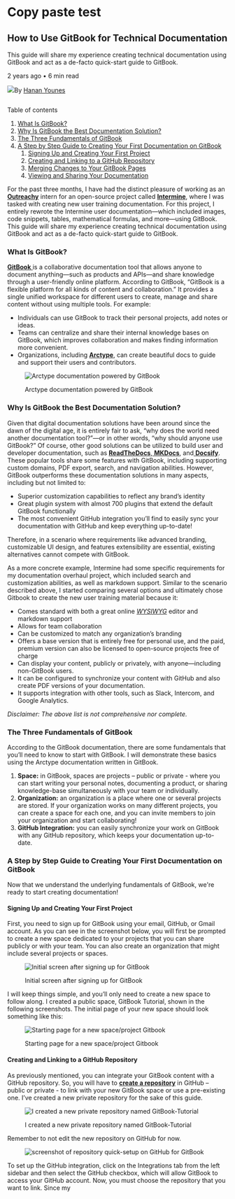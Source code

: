 # Copy paste test

## How to Use GitBook for Technical Documentation

This guide will share my experience creating technical documentation using GitBook and act as a de-facto quick-start guide to GitBook.

2 years ago  •  6 min read

[![](https://arctype.com/blog/content/images/size/w50/2021/04/Hanan.JPG)](https://arctype.com/blog/author/hanan/)By [Hanan Younes](https://arctype.com/blog/author/hanan/)

<figure><img src="https://arctype.com/blog/content/images/size/w1050/2021/04/gitbook-1-1.png" alt=""><figcaption></figcaption></figure>

Table of contents

1. [What Is GitBook?](https://arctype.com/blog/gitbook-technical-documentation-guide/#what-is-gitbook)
2. [Why Is GitBook the Best Documentation Solution?](https://arctype.com/blog/gitbook-technical-documentation-guide/#why-is-gitbook-the-best-documentation-solution)
3. [The Three Fundamentals of GitBook](https://arctype.com/blog/gitbook-technical-documentation-guide/#the-three-fundamentals-of-gitbook)
4. [A Step by Step Guide to Creating Your First Documentation on GitBook](https://arctype.com/blog/gitbook-technical-documentation-guide/#a-step-by-step-guide-to-creating-your-first-documentation-on-gitbook)
   1. [Signing Up and Creating Your First Project](https://arctype.com/blog/gitbook-technical-documentation-guide/#signing-up-and-creating-your-first-project)
   2. [Creating and Linking to a GitHub Repository](https://arctype.com/blog/gitbook-technical-documentation-guide/#creating-and-linking-to-a-github-repository)
   3. [Merging Changes to Your GitBook Pages](https://arctype.com/blog/gitbook-technical-documentation-guide/#merging-changes-to-your-gitbook-pages)
   4. [Viewing and Sharing Your Documentation](https://arctype.com/blog/gitbook-technical-documentation-guide/#viewing-and-sharing-your-documentation)

For the past three months, I have had the distinct pleasure of working as an [**Outreachy**](https://outreachy.org/) intern for an open-source project called [**Intermine**](http://www.intermine.org/), where I was tasked with creating new user training documentation. For this project, I entirely rewrote the Intermine user documentation—which included images, code snippets, tables, mathematical formulas, and more—using GitBook. This guide will share my experience creating technical documentation using GitBook and act as a de-facto quick-start guide to GitBook.

### What Is GitBook? <a href="#what-is-gitbook" id="what-is-gitbook"></a>

[**GitBook** ](https://gitbook.com/)is a collaborative documentation tool that allows anyone to document anything—such as products and APIs—and share knowledge through a user-friendly online platform. According to GitBook, “GitBook is a flexible platform for all kinds of content and collaboration.” It provides a single unified workspace for different users to create, manage and share content without using multiple tools. For example:

* Individuals can use GitBook to track their personal projects, add notes or ideas.
* Teams can centralize and share their internal knowledge bases on GitBook, which improves collaboration and makes finding information more convenient.
* Organizations, including [**Arctype**](https://arctype.com/), can create beautiful docs to guide and support their users and contributors.

<figure><img src="https://arctype.com/blog/content/images/2021/04/Arctype-1-1.png" alt="Arctype documentation powered by GitBook"><figcaption><p>Arctype documentation powered by GitBook</p></figcaption></figure>

### Why Is GitBook the Best Documentation Solution? <a href="#why-is-gitbook-the-best-documentation-solution" id="why-is-gitbook-the-best-documentation-solution"></a>

Given that digital documentation solutions have been around since the dawn of the digital age, it is entirely fair to ask, “why does the world need another documentation tool?”—or in other words, “why should anyone use GitBook?” Of course, other good solutions can be utilized to build user and developer documentation, such as [**ReadTheDocs**](https://readthedocs.org/),[ **MKDocs**](https://mkdocs.org/), and[ ](https://docsify.js.org/)[**Docsify**](https://docsify.js.org/). These popular tools share some features with GitBook, including supporting custom domains, PDF export, search, and navigation abilities. However, GitBook outperforms these documentation solutions in many aspects, including but not limited to:

* Superior customization capabilities to reflect any brand’s identity
* Great plugin system­ with almost 700 plugins that extend the default GitBook functionally
* The most convenient GitHub integration you’ll find to easily sync your documentation with GitHub and keep everything up-to-date!‌

Therefore, in a scenario where requirements like advanced branding, customizable UI design, and features extensibility are essential, existing alternatives cannot compete with GitBook.

As a more concrete example, Intermine had some specific requirements for my documentation overhaul project, which included search and customization abilities, as well as markdown support. Similar to the scenario described above, I started comparing several options and ultimately chose Gitbook to create the new user training material because it:

* Comes standard with both a great online [_WYSIWYG_](https://en.wikipedia.org/wiki/WYSIWYG) editor and markdown support
* Allows for team collaboration
* Can be customized to match any organization’s branding
* Offers a base version that is entirely free for personal use, and the paid, premium version can also be licensed to open-source projects free of charge
* Can display your content, publicly or privately, with anyone—including non-GitBook users.
* It can be configured to synchronize your content with GitHub and also create PDF versions of your documentation.
* It supports integration with other tools, such as Slack, Intercom, and Google Analytics.

_Disclaimer: The above list is not comprehensive nor complete._

### The Three Fundamentals of GitBook <a href="#the-three-fundamentals-of-gitbook" id="the-three-fundamentals-of-gitbook"></a>

According to the GitBook documentation, there are some fundamentals that you’ll need to know to start with GitBook. I will demonstrate these basics using the Arctype documentation written in GitBook.

1. **Space:** in GitBook, spaces are projects – public or private - where you can start writing your personal notes, documenting a product, or sharing knowledge-base simultaneously with your team or individually.
2. **Organization:** an organization is a place where one or several projects are stored. If your organization works on many different projects, you can create a space for each one, and you can invite members to join your organization and start collaborating!
3. **GitHub Integration:** you can easily synchronize your work on GitBook with any GitHub repository, which keeps your documentation up-to-date.

### A Step by Step Guide to Creating Your First Documentation on GitBook <a href="#a-step-by-step-guide-to-creating-your-first-documentation-on-gitbook" id="a-step-by-step-guide-to-creating-your-first-documentation-on-gitbook"></a>

Now that we understand the underlying fundamentals of GitBook, we're ready to start creating documentation!

#### Signing Up and Creating Your First Project <a href="#signing-up-and-creating-your-first-project" id="signing-up-and-creating-your-first-project"></a>

First, you need to sign up for GitBook using your email, GitHub, or Gmail account. As you can see in the screenshot below, you will first be prompted to create a new space dedicated to your projects that you can share publicly or with your team. You can also create an organization that might include several projects or spaces.

<figure><img src="https://arctype.com/blog/content/images/2021/04/Gitbook-2-3.png" alt="Initial screen after signing up for GitBook"><figcaption><p>Initial screen after signing up for GitBook</p></figcaption></figure>

I will keep things simple, and you’ll only need to create a new space to follow along. I created a public space, GitBook Tutorial, shown in the following screenshots. The initial page of your new space should look something like this:

<figure><img src="https://arctype.com/blog/content/images/2021/04/new-space-3.png" alt="Starting page for a new space/project Gitbook"><figcaption><p>Starting page for a new space/project Gitbook</p></figcaption></figure>

#### Creating and Linking to a GitHub Repository <a href="#creating-and-linking-to-a-github-repository" id="creating-and-linking-to-a-github-repository"></a>

As previously mentioned, you can integrate your GitBook content with a GitHub repository. So, you will have to [**create a repository**](https://github.com/new) in GitHub – public or private - to link with your new GitBook space or use a pre-existing one. I’ve created a new private repository for the sake of this guide.

<figure><img src="https://arctype.com/blog/content/images/2021/04/Create-a-New-Repository.png" alt="I created a new private repository named GitBook-Tutorial"><figcaption><p>I created a new private repository named GitBook-Tutorial</p></figcaption></figure>

Remember to not edit the new repository on GitHub for now.

<figure><img src="https://arctype.com/blog/content/images/2021/04/Screenshot--1066-.png" alt="screenshot of repository quick-setup on GitHub for GitBook"><figcaption></figcaption></figure>

To set up the GitHub integration, click on the Integrations tab from the left sidebar and then select the GitHub checkbox, which will allow GitBook to access your GitHub account. Now, you must choose the repository that you want to link. Since my
